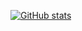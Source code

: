 [![GitHub stats](https://github-readme-stats.vercel.app/api?username=gmdavef&show_icons=true&include_all_commits=true)](https://github.com/anuraghazra/github-readme-stats)
